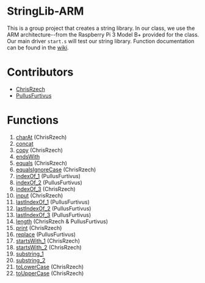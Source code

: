 # StringLib-ARM
This is a group project that creates a string library. In our class, we use the ARM architecture--from the Raspberry Pi 3 Model B+ provided for the class. Our main driver ``start.s`` will test our string library. Function documentation can be found in the [wiki](https://github.com/ChrisRzech/RASM-3/wiki/Function-Documentation).

# Contributors
- [ChrisRzech](https://github.com/ChrisRzech)
- [PullusFurtivus](https://github.com/PullusFurtivus)

# Functions
1. [charAt](string/string_charAt.s) (ChrisRzech)
2. [concat](string/string_concat.s)
3. [copy](string/string_copy.s) (ChrisRzech)
4. [endsWith](string/string_endsWith.s)
5. [equals](string/string_equals.s) (ChrisRzech)
6. [equalsIgnoreCase](string/string_equalsIgnoreCase.s) (ChrisRzech)
7. [indexOf_1](string/string_indexOf_1.s) (PullusFurtivus)
8. [indexOf_2](string/string_indexOf_2.s) (PullusFurtivus)
9. [indexOf_3](string/string_indexOf_3.s) (ChrisRzech)
10. [input](string/string_input.s) (ChrisRzech)
11. [lastIndexOf_1](string/string_lastIndexOf_1.s) (PullusFurtivus)
12. [lastIndexOf_2](string/string_lastIndexOf_2.s) (PullusFurtivus)
13. [lastIndexOf_3](string/string_lastIndexOf_3.s) (PullusFurtivus)
14. [length](string/string_length.s) (ChrisRzech & PullusFurtivus)
15. [print](string/string_print.s) (ChrisRzech)
16. [replace](string/string_replace.s) (PullusFurtivus)
17. [startsWith_1](string/string_startsWith_1.s) (ChrisRzech)
18. [startsWith_2](string/string_startsWith_2.s) (ChrisRzech)
19. [substring_1](string/string_substring_1.s)
20. [substring_2](string/string_substring_2.s)
21. [toLowerCase](string/string_toLowerCase.s) (ChrisRzech)
22. [toUpperCase](string/string_toUpperCase.s) (ChrisRzech)
